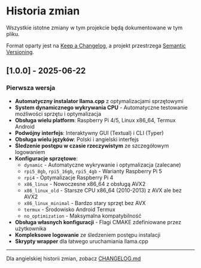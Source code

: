 # Historia zmian

Wszystkie istotne zmiany w tym projekcie będą dokumentowane w tym pliku.

Format oparty jest na [Keep a Changelog](https://keepachangelog.com/en/1.0.0/),
a projekt przestrzega [Semantic Versioning](https://semver.org/spec/v2.0.0.html).

## [1.0.0] - 2025-06-22

### Pierwsza wersja
- **Automatyczny instalator llama.cpp** z optymalizacjami sprzętowymi
- **System dynamicznego wykrywania CPU** - Automatyczne testowanie możliwości sprzętu i optymalizacja
- **Obsługa wielu platform**: Raspberry Pi 4/5, Linux x86_64, Termux Android
- **Podwójny interfejs**: Interaktywny GUI (Textual) i CLI (Typer)
- **Obsługa wielu języków**: Polski i angielski interfejs
- **Śledzenie postępu w czasie rzeczywistym** ze szczegółowym logowaniem
- **Konfiguracje sprzętowe**:
  - `dynamic` - Automatyczne wykrywanie i optymalizacja (zalecane)
  - `rpi5_8gb`, `rpi5_16gb`, `rpi5_4gb` - Warianty Raspberry Pi 5
  - `rpi4` - Optymalizacje Raspberry Pi 4
  - `x86_linux` - Nowoczesne x86_64 z obsługą AVX2
  - `x86_linux_old` - Starsze CPU x86_64 (2010-2013) z AVX ale bez AVX2
  - `x86_linux_minimal` - Bardzo stary sprzęt bez AVX
  - `termux` - Środowisko Android Termux
  - `no_optimization` - Maksymalna kompatybilność
- **Obsługa własnych konfiguracji** - Flagi CMAKE zdefiniowane przez użytkownika
- **Kompleksowe logowanie** ze śledzeniem postępu instalacji
- **Skrypty wrapper** dla łatwego uruchamiania llama.cpp


---

Dla angielskiej historii zmian, zobacz [CHANGELOG.md](CHANGELOG.md)